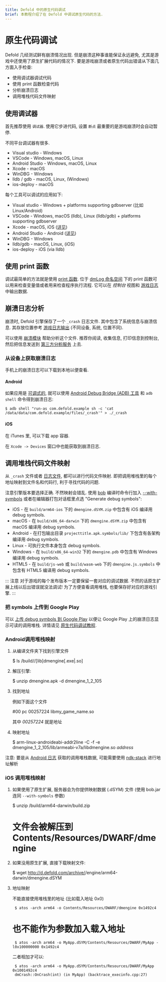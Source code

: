 ```yaml
---
title: Defold 中的原生代码调试
brief: 本教程介绍了在 Defold 中调试原生代码的方法.
---
```


# 原生代码调试

Defold 几经测试鲜有崩溃情况出现. 但是崩溃这种事谁能保证永远避免, 尤其是游戏中还使用了原生扩展代码的情况下. 要是游戏崩溃或者原生代码出错请从下面几方面入手检查:

* 使用调试器调试代码
* 使用 print 函数检查代码
* 分析崩溃日志
* 调用堆栈代码文件映射


## 使用调试器

首先推荐使用 `调试器`. 使用它步进代码, 设置 `断点` 最重要的是游戏崩溃时会自动暂停.

不同平台调试器有很多.

* Visual studio - Windows
* VSCode - Windows, macOS, Linux
* Android Studio - Windows, macOS, Linux
* Xcode - macOS
* WinDBG - Windows
* lldb / gdb - macOS, Linux, (Windows)
* ios-deploy - macOS

每个工具可以调试的应用如下:

* Visual studio - Windows + platforms supporting gdbserver (比如 Linux/Android)
* VSCode - Windows, macOS (lldb), Linux (lldb/gdb) + platforms supporting gdbserver
* Xcode -  macOS, iOS ([详见](/manuals/debugging-native-code-ios))
* Android Studio - Android ([详见](/manuals/debugging-native-code-android))
* WinDBG - Windows
* lldb/gdb - macOS, Linux, (iOS)
* ios-deploy - iOS (via lldb)


## 使用 print 函数

调试最简单的方法就是使用 [print 函数](http://en.wikipedia.org/wiki/Debugging#Techniques). 位于 [dmLog 命名空间](/ref/stable/dmLog/) 下的 print 函数可以用来检查变量值或者用来检查程序执行流程. 它可以在 *控制台* 视图和 [游戏日志](/manuals/debugging-game-and-system-logs) 中输出数据.


## 崩溃日志分析

崩溃时, Defold 引擎保存了一个 `_crash` 日志文件. 其中包含了系统信息与崩溃信息. 其存放位置参考 [游戏日志输出](/manuals/debugging-game-and-system-logs) (不同设备, 系统, 位置不同).

可以使用 [崩溃模块](https://www.defold.com/ref/crash/) 帮助分析这个文件. 推荐你阅读, 收集信息, 打印信息到控制台, 然后把信息发送到 [第三方分析服务](/tags/stars/analytics/) 上去.

### 从设备上获取崩溃日志

手机上的崩溃日志可以下载到本地以便查看.

#### Android

如果应用是 [可调式的](/manuals/project-settings/#Android), 就可以使用 [Android Debug Bridge (ADB) 工具](https://developer.android.com/studio/command-line/adb.html) 和 `adb shell` 命令得到崩溃日志:

```
$ adb shell "run-as com.defold.example sh -c 'cat /data/data/com.defold.example/files/_crash'" > ./_crash
```

#### iOS

在 iTunes 里, 可以下载 app 容器.

在 `Xcode -> Devices` 窗口中也能获取到崩溃日志.


## 调用堆栈代码文件映射

从 `_crash` 文件或者 [日志文件](/manuals/debugging-game-and-system-logs), 都可以进行代码文件映射. 即把调用堆栈里的每个地址映射到文件名和代码行, 利于寻找代码的问题.

注意引擎版本要选择正确. 不然映射会错乱. 使用 [bob](https://www.defold.com/manuals/bob/) 编译时命令行加入 [--with-symbols](https://www.defold.com/manuals/bob/) 或者在编辑器打包对话框里点选 "Generate debug symbols":

* iOS - 在 `build/arm64-ios` 下的 `dmengine.dSYM.zip` 中包含有 iOS 编译用 debug symbols.
* macOS - 在 `build/x86_64-darwin` 下的 `dmengine.dSYM.zip` 中包含有 macOS 编译用 debug symbols.
* Android - 在打包输出目录 `projecttitle.apk.symbols/lib/` 下包含有各架构编译用 debug symbols.
* Linux - 可执行文件本身包含 debug symbols. 
* Windows - 在 `build/x86_64-win32` 下的 `dmengine.pdb` 中包含有 Windows 编译用 debug symbols.
* HTML5 - 在 `build/js-web` 或 `build/wasm-web` 下的 `dmengine.js.symbols` 中包含有 HTML5 编译用 debug symbols.


::: 注意
对于游戏的每个发布版本一定要保留一套对应的调试数据. 不然的话原生扩展上线以后出错误就没法调试! 为了方便查看调用堆栈, 也要保存好对应的游戏引擎.
:::


### 把 symbols 上传到 Google Play
可以 [上传 debug symbols 到 Google Play](https://developer.android.com/studio/build/shrink-code#android_gradle_plugin_version_40_or_earlier_and_other_build_systems) 以便让 Google Play 上的崩溃日志显示可读的调用堆栈. 详情请见 [原生代码调试教程](/manuals/debugging-native-code).


### Android调用堆栈映射

1. 从编译文件夹下找到引擎文件

	$ ls <project>/build/<platform>/[lib]dmengine[.exe|.so]

1. 解压引擎:

	$ unzip dmengine.apk -d dmengine_1_2_105

1. 找到地址

	例如下面这个文件

	#00 pc 00257224 libmy_game_name.so

	其中 *00257224* 就是地址

1. 映射地址

    $ arm-linux-androideabi-addr2line -C -f -e dmengine_1_2_105/lib/armeabi-v7a/libdmengine.so _address_

注意: 要是从 [Android 日志](/manuals/debugging-game-and-system-logs) 获取的调用堆栈数据, 可能需要使用 [ndk-stack](https://developer.android.com/ndk/guides/ndk-stack.html) 进行地址解析

### iOS 调用堆栈映射

1. 如果使用了原生扩展, 服务器会为你提供映射数据 (.dSYM) 文件 (使用 bob.jar 连同 `--with-symbols` 参数)

	$ unzip <project>/build/arm64-darwin/build.zip
	# 文件会被解压到 Contents/Resources/DWARF/dmengine

1. 如果没用原生扩展, 直接下载映射文件:

	$ wget http://d.defold.com/archive/<sha1>/engine/arm64-darwin/dmengine.dSYM

1. 地址映射

	不能直接使用堆栈里的地址 (比如载入地址 0x0)

		$ atos -arch arm64 -o Contents/Resources/DWARF/dmengine 0x1492c4

	# 也不能作为参数加入载入地址

		$ atos -arch arm64 -o MyApp.dSYM/Contents/Resources/DWARF/MyApp -l0x100000000 0x1492c4

	二者相加才可以:

		$ atos -arch arm64 -o MyApp.dSYM/Contents/Resources/DWARF/MyApp 0x1001492c4
		dmCrash::OnCrash(int) (in MyApp) (backtrace_execinfo.cpp:27)
